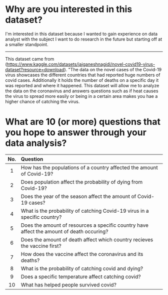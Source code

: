 # Why are you interested in this dataset?

I'm interested in this dataset because I wanted to gain experience on data analyst with the subject I want to do research in the future but starting off at a smaller standpoint.  

---

This dataset came from (https://www.kaggle.com/datasets/jaiganeshnagidi/novel-covid19-virus-dataset?resource=download). "The data on the novel cases of the Covid-19 virus showcases the different countries that had reported huge numbers of covid cases. Additionally it holds the number of deaths on a specific day it was reported and where it happened. This dataset will allow me to analyze the data on the coronavirus and answers questions such as if heat causes the virus to spread more easily or being in a certain area makes you hae a higher chance of catching the virus. 

# What are 10 (or more) questions that you hope to answer through your data analysis?

No. | Question
:-:|:-
1 | How has the populations of a country affected the amount of Covid-19?
2 | Does population affect the probability of dying from Covid-19?
3 | Does the year of the season affect the amount of Covid-19 cases?
4 | What is the probability of catching Covid-19 virus in a specific country?
5 | Does the amount of resources a specific country have affect the amount of death occuring?
6 | Does the amount of death affect which country recieves the vaccine first?
7 | How does the vaccine affect the coronavirus and its deaths?
8 | What is the probability of catching covid and dying?
9 | Does a specific temperature affect catching covid?
10 | What has helped people survived covid?
